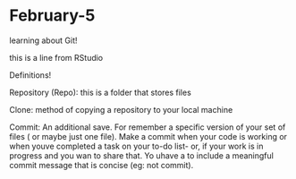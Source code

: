 # February-5
learning about Git!

this is a line from RStudio

Definitions!

Repository (Repo): this is a folder that stores files

Clone: method of copying a repository to your local machine

Commit: An additional save. For remember a specific version of your set of files ( or maybe just one file). Make a commit when your code is working or when youve completed a task on your to-do list- or, if your work is in progress and you wan to share that. Yo uhave a to include a meaningful commit message that is concise (eg: not commit). 

